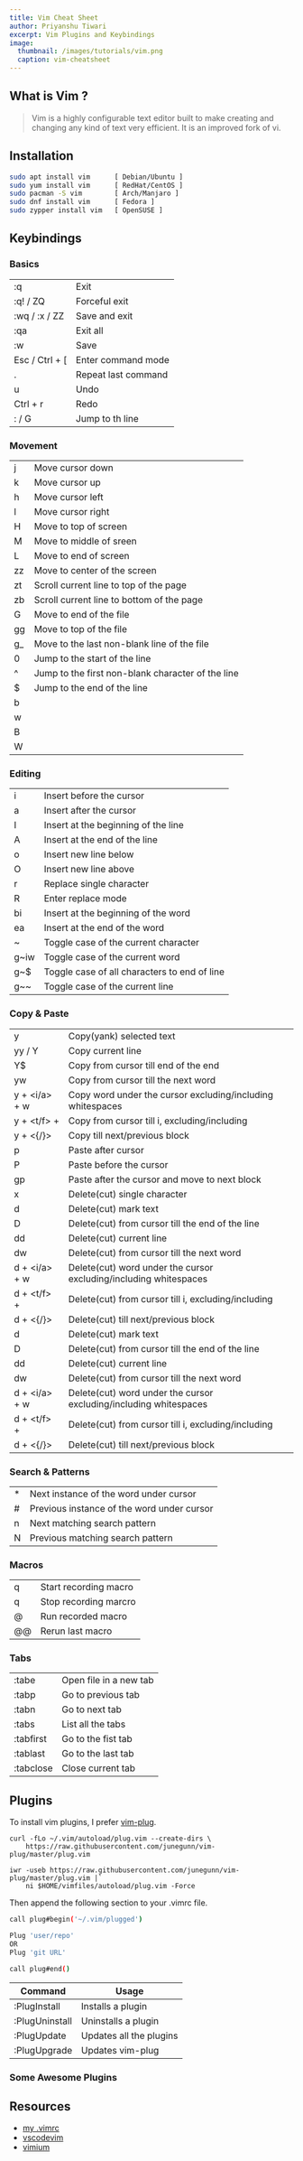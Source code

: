 ```yaml
---
title: Vim Cheat Sheet
author: Priyanshu Tiwari
excerpt: Vim Plugins and Keybindings
image: 
  thumbnail: /images/tutorials/vim.png
  caption: vim-cheatsheet
---
```


## What is Vim ?

> Vim is a highly configurable text editor built to make creating and changing any kind of text very efficient. It is an improved fork of vi.

## Installation

```bash
sudo apt install vim      [ Debian/Ubuntu ]
sudo yum install vim      [ RedHat/CentOS ]
sudo pacman -S vim        [ Arch/Manjaro ]
sudo dnf install vim      [ Fedora ]
sudo zypper install vim   [ OpenSUSE ]
```

## Keybindings

### Basics 

| | |
| -- | -- |
| :q | Exit |
| :q! / ZQ | Forceful exit |
| :wq / :x / ZZ  | Save and exit |
| :qa | Exit all |
| :w | Save |
| Esc / Ctrl + [ | Enter command mode |
| . | Repeat last command |
| u | Undo |
| Ctrl + r | Redo |
| :<num> / <num>G | Jump to <num>th line |

### Movement

| | |
| -- | -- |
| j | Move cursor down |
| k | Move cursor up |
| h | Move cursor left |
| l | Move cursor right |
| H | Move to top of screen |
| M | Move to middle of sreen |
| L | Move to end of screen |
| zz | Move to center of the screen |
| zt | Scroll current line to top of the page |
| zb | Scroll current line to bottom of the page |
| G | Move to end of the file |
| gg | Move to top of the file |
| g_ | Move to the last non-blank line of the file |
| 0 | Jump to the start of the line |
| ^ | Jump to the first non-blank character of the line |
| $ | Jump to the end of the line |
| b |
| w |
| B |
| W |

### Editing

| | |
| -- | -- |
| i | Insert before the cursor |
| a | Insert after the cursor |
| I | Insert at the beginning of the line |
| A | Insert at the end of the line |
| o | Insert new line below |
| O | Insert new line above |
| r | Replace single character |
| R | Enter replace mode |
| bi | Insert at the beginning of the word |
| ea | Insert at the end of the word | 
| ~ | Toggle case of the current character |
| g~iw | Toggle case of the current word | 
| g~$ | Toggle case of all characters to end of line |
| g~~ | Toggle case of the current line |

### Copy & Paste

| | |
| -- | -- |
| y | Copy(yank) selected text |
| yy / Y | Copy current line |
| Y$ | Copy from cursor till end of the end |
| yw | Copy from cursor till the next word |
| y + <i/a> + w | Copy word under the cursor excluding/including whitespaces |
| y + <t/f> + <key> | Copy from cursor till <key>i, excluding/including <key> |
| y + <{/}> | Copy till next/previous block |
| p | Paste after cursor |
| P | Paste before the cursor |
| gp | Paste after the cursor and move to next block |
| x | Delete(cut) single character |
| d | Delete(cut) mark text |
| D | Delete(cut) from cursor till the end of the line |
| dd | Delete(cut) current line |
| dw | Delete(cut) from cursor till the next word |
| d + <i/a> + w | Delete(cut) word under the cursor excluding/including whitespaces |
| d + <t/f> + <key> | Delete(cut) from cursor till <key>i, excluding/including <key> |
| d + <{/}> | Delete(cut) till next/previous block |
| d | Delete(cut) mark text |
| D | Delete(cut) from cursor till the end of the line |
| dd | Delete(cut) current line |
| dw | Delete(cut) from cursor till the next word |
| d + <i/a> + w | Delete(cut) word under the cursor excluding/including whitespaces |
| d + <t/f> + <key> | Delete(cut) from cursor till <key>i, excluding/including <key> |
| d + <{/}> | Delete(cut) till next/previous block |


### Search & Patterns

| | |
| -- | -- |
| * | Next instance of the word under cursor |
| # | Previous instance of the word under cursor |
| n | Next matching search pattern |
| N | Previous matching search pattern |


### Macros

| | |
| -- | -- |
| q<key> | Start recording macro |
| q | Stop recording marcro |
| @<key> | Run recorded macro |
| @@ | Rerun last macro 

### Tabs

| | |
| -- | -- |
| :tabe <path> | Open file in a new tab |
| :tabp | Go to previous tab |
| :tabn | Go to next tab |
| :tabs | List all the tabs |
| :tabfirst | Go to the fist tab |
| :tablast | Go to the last tab |
| :tabclose | Close current tab |

## Plugins

To install vim plugins, I prefer [vim-plug](https://github.com/junegunn/vim-plug).

```
curl -fLo ~/.vim/autoload/plug.vim --create-dirs \
    https://raw.githubusercontent.com/junegunn/vim-plug/master/plug.vim
```

```
iwr -useb https://raw.githubusercontent.com/junegunn/vim-plug/master/plug.vim |`
    ni $HOME/vimfiles/autoload/plug.vim -Force
```

Then append the following section to your .vimrc file.

```bash
call plug#begin('~/.vim/plugged')

Plug 'user/repo'
OR
Plug 'git URL'

call plug#end()
```

| Command | Usage |
| -- | -- |
| :PlugInstall | Installs a plugin |
| :PlugUninstall | Uninstalls a plugin |
| :PlugUpdate | Updates all the plugins |
| :PlugUpgrade | Updates vim-plug |

### Some Awesome Plugins

## Resources

* [my .vimrc](https://gist.github.com/ahampriyanshu/27044cee6455ecd566f340b99f7595c3)
* [vscodevim](https://marketplace.visualstudio.com/items?itemName=vscodevim.vim)
* [vimium](https://chrome.google.com/webstore/detail/vimium/dbepggeogbaibhgnhhndojpepiihcmeb)
